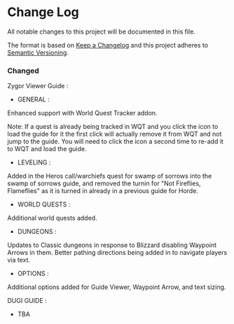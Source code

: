# Change Log
All notable changes to this project will be documented in this file.

The format is based on [Keep a Changelog](http://keepachangelog.com/) 
and this project adheres to [Semantic Versioning](http://semver.org/).

### Changed

Zygor Viewer Guide :

- GENERAL : 

Enhanced support with World Quest Tracker addon.

Note: If a quest is already being tracked in WQT and you click the icon to load the guide for it the first click will actually remove it from WQT and not jump to the guide. You will need to click the icon a second time to re-add it to WQT and load the guide.

- LEVELING :

Added in the Heros call/warchiefs quest for swamp of sorrows into the swamp of sorrows guide, and removed the turnin for "Not Fireflies, Flameflies" as it is turned in already in a previous guide for Horde.

- WORLD QUESTS :

Additional world quests added.

- DUNGEONS :

Updates to Classic dungeons in response to Blizzard disabling Waypoint Arrows in them. Better pathing directions being added in to navigate players via text.

- OPTIONS : 

Additional options added for Guide Viewer, Waypoint Arrow, and text sizing.

DUGI GUIDE : 

- TBA
